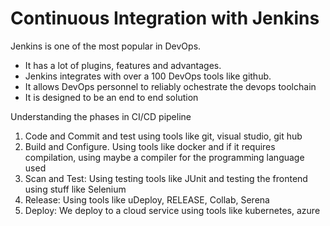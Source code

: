 # Continuous Integration with Jenkins

Jenkins is one of the most popular in DevOps.

- It has a lot of plugins, features and advantages.
- Jenkins integrates with over a 100 DevOps tools like github.
- It allows DevOps personnel to reliably ochestrate the devops toolchain
- It is designed to be an end to end solution

Understanding the phases in CI/CD pipeline

1. Code and Commit and test using tools like git, visual studio, git hub
2. Build and Configure. Using tools like docker and if it requires compilation, using maybe a compiler for the programming language used
3. Scan and Test: Using testing tools like JUnit and testing the frontend using stuff like Selenium
4. Release: Using tools like uDeploy, RELEASE, Collab, Serena
5. Deploy: We deploy to a cloud service using tools like kubernetes, azure
